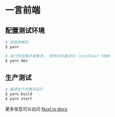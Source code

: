 # 一言前端

## 配置测试环境

``` bash
# 安装依赖包
$ yarn

# 运行热加载开发服务， 使用浏览器访问：localhost:3000
$ yarn dev
```

## 生产测试

```bash
# 编译生产环境并运行
$ yarn build
$ yarn start
```

更多信息可以访问 [Nuxt.js docs](https://nuxtjs.org)
